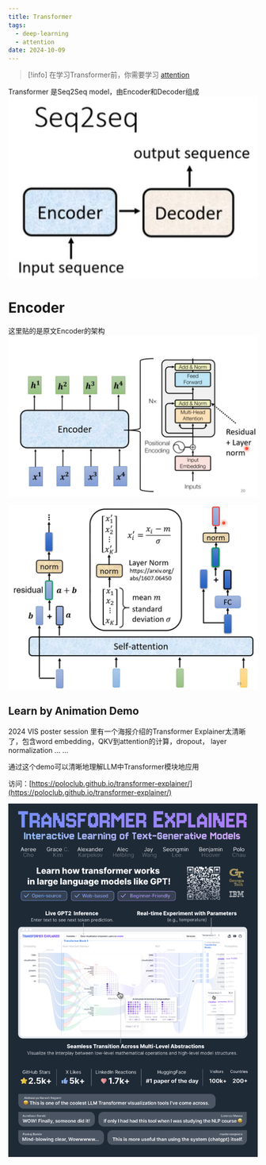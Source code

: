 ```yaml
---
title: Transformer
tags:
  - deep-learning
  - attention
date: 2024-10-09
---
```


> [!info] 
> 在学习Transformer前，你需要学习 [attention](computer_sci/deep_learning_and_machine_learning/deep_learning/attention.md)



Transformer 是Seq2Seq model，由Encoder和Decoder组成
![300](computer_sci/deep_learning_and_machine_learning/deep_learning/attachments/Pasted%20image%2020230316160103.png)

# Encoder
这里贴的是原文Encoder的架构
![Pasted image 20230316162635](computer_sci/deep_learning_and_machine_learning/deep_learning/attachments/Pasted%20image%2020230316162635.png)

![Pasted image 20230316162642](computer_sci/deep_learning_and_machine_learning/deep_learning/attachments/Pasted%20image%2020230316162642.png)


## Learn by Animation Demo

2024 VIS poster session 里有一个海报介绍的Transformer Explainer太清晰了，包含word embedding，QKV到attention的计算，dropout， layer normalization ... ... 

通过这个demo可以清晰地理解LLM中Transformer模块地应用

访问：[https://poloclub.github.io/transformer-explainer/](https://poloclub.github.io/transformer-explainer/)

![](computer_sci/deep_learning_and_machine_learning/deep_learning/attachments/Pasted%20image%2020241010112210.png)